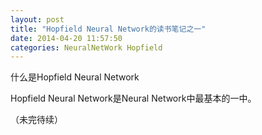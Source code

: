 ```yaml
---
layout: post
title: "Hopfield Neural Network的读书笔记之一"
date: 2014-04-20 11:57:50
categories: NeuralNetWork Hopfield
---
```


什么是Hopfield Neural Network

Hopfield Neural Network是Neural Network中最基本的一中。

（未完待续）








